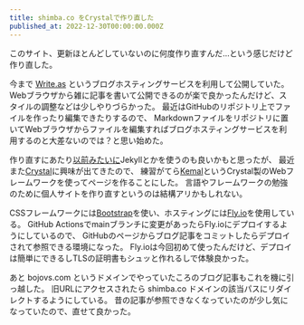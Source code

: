 ```yaml
---
title: shimba.co をCrystalで作り直した
published_at: 2022-12-30T00:00:00.000Z
---
```


このサイト、更新ほとんどしていないのに何度作り直すんだ…という感じだけど作り直した。

今まで [Write.as](https://write.as) というブログホスティングサービスを利用して公開していた。
Webブラウザから雑に記事を書いて公開できるのが楽で良かったんだけど、スタイルの調整などは少しやりづらかった。
最近はGitHubのリポジトリ上でファイルを作ったり編集できたりするので、
Markdownファイルをリポジトリに置いてWebブラウザからファイルを編集すればブログホスティングサービスを利用するのと大差ないのでは？と思い始めた。

作り直すにあたり[以前みたいに](/2018-02-24-hello-world-again)Jekyllとかを使うのも良いかもと思ったが、
最近また[Crystal](https://crystal-lang.org)に興味が出てきたので、
練習がてら[Kemal](https://kemalcr.com)というCrystal製のWebフレームワークを使ってページを作ることにした。
言語やフレームワークの勉強のために個人サイトを作り直すというのは結構アリかもしれない。

CSSフレームワークには[Bootstrap](https://getbootstrap.com)を使い、ホスティングには[Fly.io](https://fly.io)を使用している。
GitHub Actionsでmainブランチに変更があったらFly.ioにデプロイするようにしているので、
GitHubのページからブログ記事をコミットしたらデプロイされて参照できる環境になった。
Fly.ioは今回初めて使ったんだけど、デプロイは簡単にできるしTLSの証明書もシュッと作れるしで体験良かった。

あと bojovs.com というドメインでやっていたころのブログ記事もこれを機に引っ越した。
旧URLにアクセスされたら shimba.co ドメインの該当パスにリダイレクトするようにしている。
昔の記事が参照できなくなっていたのが少し気になっていたので、直せて良かった。
